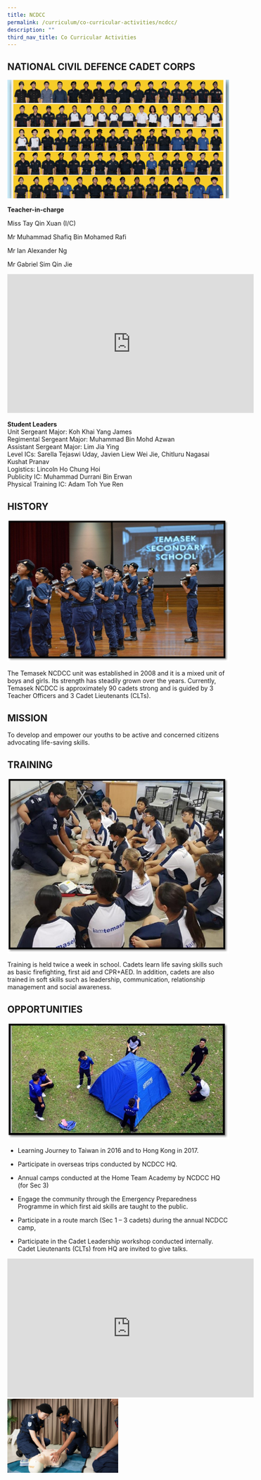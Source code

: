 ```yaml
---
title: NCDCC
permalink: /curriculum/co-curricular-activities/ncdcc/
description: ""
third_nav_title: Co Curricular Activities
---
```

## NATIONAL CIVIL DEFENCE CADET CORPS


![](/images/national%20civil%20defence%20cadet%20corps.jpg)

**Teacher-in-charge**

Miss Tay Qin Xuan (I/C)

Mr Muhammad Shafiq Bin Mohamed Rafi

Mr Ian Alexander Ng&nbsp;

Mr Gabriel Sim Qin Jie

  
<iframe width="560" height="315" src="https://www.youtube.com/embed/aeUW57zRuN4" title="YouTube video player" frameborder="0" allow="accelerometer; autoplay; clipboard-write; encrypted-media; gyroscope; picture-in-picture" allowfullscreen=""></iframe>
  
**Student Leaders**  
Unit Sergeant Major: Koh Khai Yang James  
Regimental Sergeant Major:&nbsp;Muhammad Bin Mohd Azwan  
Assistant Sergeant Major: Lim Jia Ying  
Level ICs: Sarella Tejaswi Uday, Javien Liew Wei Jie, Chitluru Nagasai Kushat Pranav  
Logistics: Lincoln Ho Chung Hoi  
Publicity IC: Muhammad Durrani Bin Erwan  
Physical Training IC: Adam Toh Yue Ren


## HISTORY


![ncdcc1.jpg](/images/ncdcc1.jpg)

  

The Temasek NCDCC unit was established in 2008 and it is a mixed unit of boys and girls. Its strength has steadily grown over the years. Currently, Temasek NCDCC is approximately 90 cadets strong and is guided by 3 Teacher Officers and 3 Cadet Lieutenants (CLTs).

## MISSION


To develop and empower our youths to be active and concerned citizens advocating life-saving skills.

## TRAINING


![ncdcc2.jpg](/images/ncdcc2.jpg)

  
Training is held twice a week in school. Cadets learn life saving skills such as basic firefighting, first aid and CPR+AED. In addition, cadets are also trained in soft skills such as leadership, communication, relationship management and social awareness.&nbsp;

  

## OPPORTUNITIES


![ncdcc 3.jpg](/images/ncdcc3.jpg)  

*   Learning Journey to Taiwan in 2016 and to Hong Kong in 2017.  
    
*   Participate in overseas trips conducted by NCDCC HQ.
*   Annual camps conducted at the Home Team Academy by NCDCC HQ (for Sec 3)
*   Engage the community through the Emergency Preparedness Programme in which first aid skills are taught to the public.
*   Participate in a route march (Sec 1 – 3 cadets) during the annual NCDCC camp,&nbsp;
*   Participate in the Cadet Leadership workshop conducted internally. Cadet Lieutenants (CLTs) from HQ are invited to give talks.

<iframe width="560" height="315" src="https://www.youtube.com/embed/_vOfKNNaTw8" title="YouTube video player" frameborder="0" allow="accelerometer; autoplay; clipboard-write; encrypted-media; gyroscope; picture-in-picture" allowfullscreen=""></iframe>

<img style="width:50%" src="/images/cca%20ncdcc.jpg">